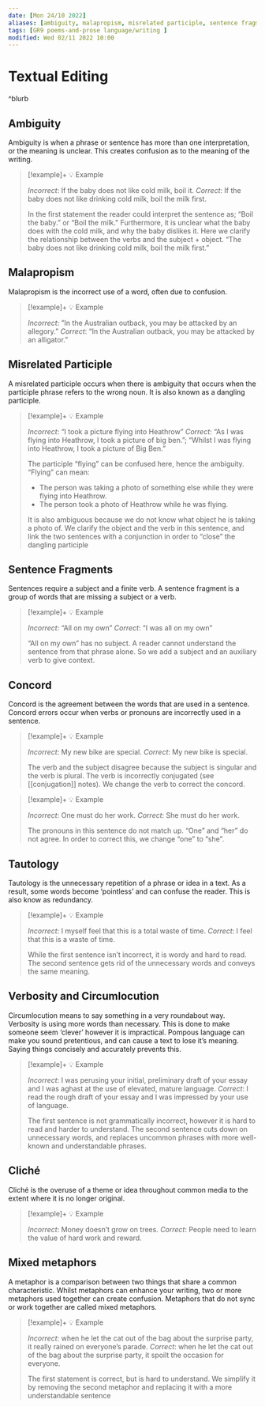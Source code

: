```yaml
---
date: [Mon 24/10 2022]
aliases: [ambiguity, malapropism, misrelated participle, sentence fragments, concord, tautology, redundancy, verbosity, circumlocution, cliche, mixed metaphor ]
tags: [GR9 poems-and-prose language/writing ]
modified: Wed 02/11 2022 10:00
---
```

# Textual Editing
 ^blurb

## Ambiguity
Ambiguity is when a phrase or sentence has more than one interpretation, or the meaning is unclear. This creates confusion as to the meaning of the writing.

> [!example]+ 💡 Example
> 
> *Incorrect*: If the baby does not like cold milk, boil it.
> *Correct*: If the baby does not like drinking cold milk, boil the milk first.
>
> In the first statement the reader could interpret the sentence as; “Boil the baby.” or “Boil the milk." Furthermore, it is unclear what the baby does with the cold milk, and why the baby dislikes it.
> Here we clarify the relationship between the verbs and the subject + object. “The baby does not like drinking cold milk, boil the milk first.”

## Malapropism
Malapropism is the incorrect use of a word, often due to confusion.

> [!example]+ 💡 Example
> 
> *Incorrect*: ”In the Australian outback, you may be attacked by an allegory.”
> *Correct*: “In the Australian outback, you may be attacked by an alligator.”

## Misrelated Participle
A misrelated participle occurs when there is ambiguity that occurs when the participle phrase refers to the wrong noun. It is also known as a dangling participle.

> [!example]+ 💡 Example
> 
> *Incorrect*: “I took a picture flying into Heathrow”
> *Correct*: “As I was flying into Heathrow, I took a picture of big ben.”; “Whilst I was flying into Heathrow, I took a picture of Big Ben.”
> 
> The participle “flying” can be confused here, hence the ambiguity. “Flying” can mean:
> -   The person was taking a photo of something else while they were flying into Heathrow.
> -   The person took a photo of Heathrow while he was flying.
> 
> It is also ambiguous because we do not know what object he is taking a photo of.
> We clarify the object and the verb in this sentence, and link the two sentences with a conjunction in order to “close” the dangling participle

## Sentence Fragments
Sentences require a subject and a finite verb. A sentence fragment is a group of words that are missing a subject or a verb.

> [!example]+ 💡 Example
> 
> *Incorrect*: “All on my own”
> *Correct*: “I was all on my own”
> 
> “All on my own” has no subject. A reader cannot understand the sentence from that phrase alone. So we add a subject and an auxiliary verb to give context.

## Concord
Concord is the agreement between the words that are used in a sentence. Concord errors occur when verbs or pronouns are incorrectly used in a sentence.

> [!example]+ 💡 Example
> 
> *Incorrect*: My new bike are special.
> *Correct*: My new bike is special.
> 
> The verb and the subject disagree because the subject is singular and the verb is plural. The verb is incorrectly conjugated (see [[conjugation]] notes). We change the verb to correct the concord.

> [!example]+ 💡 Example
> 
> *Incorrect*: One must do her work.
> *Correct*: She must do her work.
> 
> The pronouns in this sentence do not match up. “One” and “her” do not agree. In order to correct this, we change “one” to “she”.

## Tautology
Tautology is the unnecessary repetition of a phrase or idea in a text. As a result, some words become ‘pointless’ and can confuse the reader. This is also know as redundancy.

> [!example]+ 💡 Example
> 
> *Incorrect*: I myself feel that this is a total waste of time.
> *Correct*: I feel that this is a waste of time.
>
> While the first sentence isn’t incorrect, it is wordy and hard to read. The second sentence gets rid of the unnecessary words and conveys the same meaning.

## Verbosity and Circumlocution
Circumlocution means to say something in a very roundabout way. Verbosity is using more words than necessary. This is done to make someone seem ‘clever’ however it is impractical. Pompous language can make you sound pretentious, and can cause a text to lose it’s meaning. Saying things concisely and accurately prevents this.

> [!example]+ 💡 Example
> 
> *Incorrect*: I was perusing your initial, preliminary draft of your essay and I was aghast at the use of elevated, mature language.
> *Correct*: I read the rough draft of your essay and I was impressed by your use of language.
> 
> The first sentence is not grammatically incorrect, however it is hard to read and harder to understand. The second sentence cuts down on unnecessary words, and replaces uncommon phrases with more well-known and understandable phrases.

## Cliché
Cliché is the overuse of a theme or idea throughout common media to the extent where it is no longer original.

> [!example]+ 💡 Example
> 
> *Incorrect*: Money doesn’t grow on trees.
> *Correct*: People need to learn the value of hard work and reward.

## Mixed metaphors
A metaphor is a comparison between two things that share a common characteristic. Whilst metaphors can enhance your writing, two or more metaphors used together can create confusion. Metaphors that do not sync or work together are called mixed metaphors.

> [!example]+ 💡 Example
> 
> *Incorrect*: when he let the cat out of the bag about the surprise party, it really rained on everyone’s parade.
> *Correct*: when he let the cat out of the bag about the surprise party, it spoilt the occasion for everyone.
>
> The first statement is correct, but is hard to understand. We simplify it by removing the second metaphor and replacing it with a more understandable sentence
